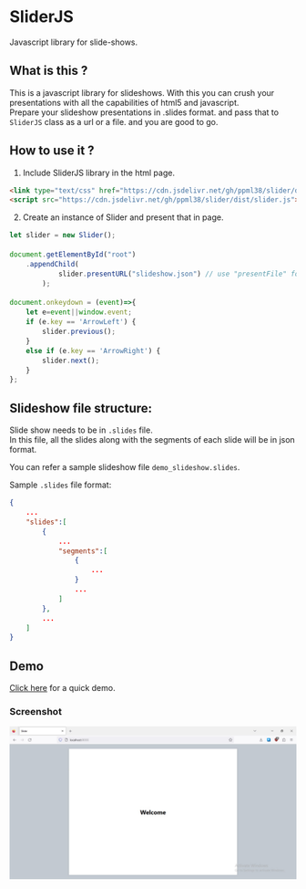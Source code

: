 # SliderJS
Javascript library for slide-shows.

## What is this ?
This is a javascript library for slideshows. With this you can crush your presentations with all the capabilities of html5 and javascript.     
Prepare your slideshow presentations in .slides format. and pass that to `SliderJS` class as a url or a file. and you are good to go.

## How to use it ?
1. Include SliderJS library in the html page.
```html
<link type="text/css" href="https://cdn.jsdelivr.net/gh/ppml38/slider/dist/slider.css" rel="stylesheet"/>
<script src="https://cdn.jsdelivr.net/gh/ppml38/slider/dist/slider.js"></script>
```
2. Create an instance of Slider and present that in page.
```js
let slider = new Slider();

document.getElementById("root")
	.appendChild(
			slider.presentURL("slideshow.json") // use "presentFile" for local slides.
		); 

document.onkeydown = (event)=>{
	let e=event||window.event;
	if (e.key == 'ArrowLeft') {
		slider.previous();
	}
	else if (e.key == 'ArrowRight') {
		slider.next();
	}
};
```

## Slideshow file structure:
Slide show needs to be in `.slides` file.    
In this file, all the slides along with the segments of each slide will be in json format.    

You can refer a sample slideshow file `demo_slideshow.slides`.    

Sample `.slides` file format:
```json
{
	...
	"slides":[
		{
			...
			"segments":[
				{
					...
				}
				...
			]
		},
		...
	]
}
```

## Demo
[Click here](https://ppml38.github.io/slider/demo/index.html) for a quick demo.

### Screenshot
![Slideshow Screenshot](demo/screenshot.jpg)